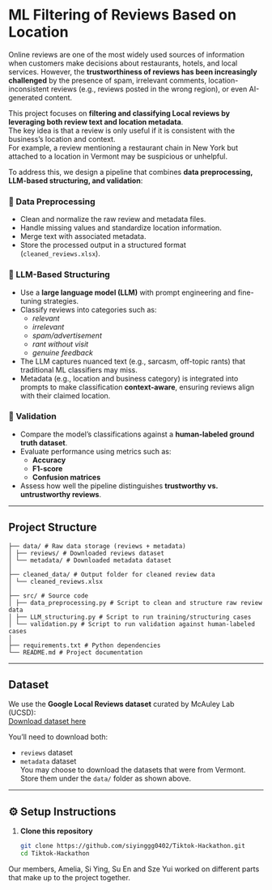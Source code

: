 # ML Filtering of Reviews Based on Location
Online reviews are one of the most widely used sources of information when customers make decisions about restaurants, hotels, and local services. However, the **trustworthiness of reviews has been increasingly challenged** by the presence of spam, irrelevant comments, location-inconsistent reviews (e.g., reviews posted in the wrong region), or even AI-generated content.

This project focuses on **filtering and classifying Local reviews by leveraging both review text and location metadata**.  
The key idea is that a review is only useful if it is consistent with the business’s location and context.  
For example, a review mentioning a restaurant chain in New York but attached to a location in Vermont may be suspicious or unhelpful.

To address this, we design a pipeline that combines **data preprocessing, LLM-based structuring, and validation**:

### 🔹 Data Preprocessing
- Clean and normalize the raw review and metadata files.  
- Handle missing values and standardize location information.  
- Merge text with associated metadata.  
- Store the processed output in a structured format (`cleaned_reviews.xlsx`).  

### 🔹 LLM-Based Structuring
- Use a **large language model (LLM)** with prompt engineering and fine-tuning strategies.  
- Classify reviews into categories such as:
  - *relevant*  
  - *irrelevant*  
  - *spam/advertisement*  
  - *rant without visit*  
  - *genuine feedback*  
- The LLM captures nuanced text (e.g., sarcasm, off-topic rants) that traditional ML classifiers may miss.  
- Metadata (e.g., location and business category) is integrated into prompts to make classification **context-aware**, ensuring reviews align with their claimed location.  

### 🔹 Validation
- Compare the model’s classifications against a **human-labeled ground truth dataset**.  
- Evaluate performance using metrics such as:
  - **Accuracy**  
  - **F1-score**  
  - **Confusion matrices**  
- Assess how well the pipeline distinguishes **trustworthy vs. untrustworthy reviews**.  


---

## Project Structure

```
├── data/ # Raw data storage (reviews + metadata)
│ ├── reviews/ # Downloaded reviews dataset
│ └── metadata/ # Downloaded metadata dataset
│
├── cleaned_data/ # Output folder for cleaned review data
│ └── cleaned_reviews.xlsx
│
├── src/ # Source code
│ ├── data_preprocessing.py # Script to clean and structure raw review data
│ ├── LLM_structuring.py # Script to run training/structuring cases
│ └── validation.py # Script to run validation against human-labeled cases
│
├── requirements.txt # Python dependencies
└── README.md # Project documentation
```
---

## Dataset

We use the **Google Local Reviews dataset** curated by McAuley Lab (UCSD):  
[Download dataset here](https://mcauleylab.ucsd.edu/public_datasets/gdrive/googlelocal/)

You’ll need to download both:
- `reviews` dataset  
- `metadata` dataset  
You may choose to download the datasets that were from Vermont.
Store them under the `data/` folder as shown above.

---

## ⚙️ Setup Instructions

1. **Clone this repository**  
   ```bash
   git clone https://github.com/siyinggg0402/Tiktok-Hackathon.git
   cd Tiktok-Hackathon

Our members, Amelia, Si Ying, Su En and Sze Yui worked on different parts that make up to the project together.
